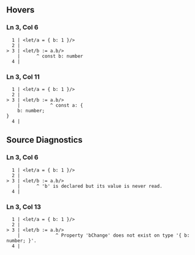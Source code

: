 ## Hovers
### Ln 3, Col 6
```marko
  1 | <let/a = { b: 1 }/>
  2 |
> 3 | <let/b := a.b/>
    |      ^ const b: number
  4 |
```

### Ln 3, Col 11
```marko
  1 | <let/a = { b: 1 }/>
  2 |
> 3 | <let/b := a.b/>
    |           ^ const a: {
    b: number;
}
  4 |
```

## Source Diagnostics
### Ln 3, Col 6
```marko
  1 | <let/a = { b: 1 }/>
  2 |
> 3 | <let/b := a.b/>
    |      ^ 'b' is declared but its value is never read.
  4 |
```

### Ln 3, Col 13
```marko
  1 | <let/a = { b: 1 }/>
  2 |
> 3 | <let/b := a.b/>
    |             ^ Property 'bChange' does not exist on type '{ b: number; }'.
  4 |
```


